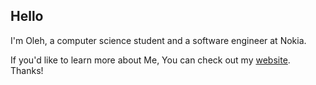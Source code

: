 ## Hello
I'm Oleh, a computer science student and a software engineer at Nokia.

If you'd like to learn more about Me, You can check out my [website](https://olehkniaziev.github.io/). Thanks!

